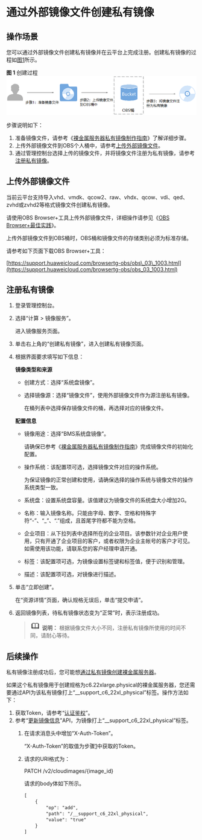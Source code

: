 # 通过外部镜像文件创建私有镜像<a name="bms_01_0027"></a>

## 操作场景<a name="section9787459153815"></a>

您可以通过外部镜像文件创建私有镜像并在云平台上完成注册。创建私有镜像的过程如[图1](#fig38131647453)所示。

**图 1**  创建过程<a name="fig38131647453"></a>  
![](figures/创建过程.png "创建过程")

步骤说明如下：

1.  准备镜像文件，请参考《[裸金属服务器私有镜像制作指南](https://support.huaweicloud.com/bpicg-bms/zh-cn_topic_0081116754.html)》了解详细步骤。
2.  上传外部镜像文件到OBS个人桶中，请参考[上传外部镜像文件](#section175082275342)。
3.  通过管理控制台选择上传的镜像文件，并将镜像文件注册为私有镜像，请参考[注册私有镜像](#section17202836566)。

## 上传外部镜像文件<a name="section175082275342"></a>

当前云平台支持导入vhd、vmdk、qcow2、raw、vhdx、qcow、vdi、qed、zvhd或zvhd2等格式镜像文件创建私有镜像。

请使用OBS Browser+工具上传外部镜像文件，详细操作请参见《[OBS Browser+最佳实践](https://support.huaweicloud.com/browsertg-obs/obs_03_1006.html)》。

上传外部镜像文件到OBS桶时，OBS桶和镜像文件的存储类别必须为标准存储。

请参考如下页面下载OBS Browser+工具：

[https://support.huaweicloud.com/browsertg-obs/obs\_03\_1003.html](https://support.huaweicloud.com/browsertg-obs/obs_03_1003.html)

## 注册私有镜像<a name="section17202836566"></a>

1.  登录管理控制台。
2.  选择“计算 \> 镜像服务”。

    进入镜像服务页面。

3.  单击右上角的“创建私有镜像”，进入创建私有镜像页面。
4.  根据界面要求填写如下信息：

    **镜像类型和来源**

    -   创建方式：选择“系统盘镜像”。
    -   选择镜像源：选择“镜像文件”，使用外部镜像文件作为源注册私有镜像。

        在桶列表中选择保存镜像文件的桶，再选择对应的镜像文件。

    **配置信息**

    -   镜像用途：选择“BMS系统盘镜像”。

        请确保已参考《[裸金属服务器私有镜像制作指南](https://support.huaweicloud.com/bpicg-bms/zh-cn_topic_0081116754.html)》完成镜像文件的初始化配置。

    -   操作系统：该配置项可选，选择镜像文件对应的操作系统。

        为保证镜像的正常创建和使用，请确保选择的操作系统与镜像文件的操作系统类型一致。

    -   系统盘：设置系统盘容量。该值建议为镜像文件的系统盘大小增加2G。
    -   名称：输入镜像名称。只能由字母、数字、空格和特殊字符“-”、“\_”、“.”组成，且首尾字符都不能为空格。
    -   企业项目：从下拉列表中选择所在的企业项目。该参数针对企业用户使用，只有开通了企业项目的客户，或者权限为企业主帐号的客户才可见。如需使用该功能，请联系您的客户经理申请开通。
    -   标签：该配置项可选，为镜像设置标签键和标签值，便于识别和管理。
    -   描述：该配置项可选，对镜像进行描述。

5.  单击“立即创建”。

    在“资源详情”页面，确认规格无误后，单击“提交申请”。

6.  返回镜像列表，待私有镜像状态变为“正常”时，表示注册成功。

    >![](public_sys-resources/icon-note.gif) **说明：** 
    >根据镜像文件大小不同，注册私有镜像所使用的时间不同，请耐心等待。


## 后续操作<a name="section87741111715"></a>

私有镜像注册成功后，您可能想[通过私有镜像创建裸金属服务器](通过私有镜像创建裸金属服务器.md)。

如果这个私有镜像用于创建规格为c6.22xlarge.physical的裸金属服务器，您还需要通过API为该私有镜像打上“\_\_support\_c6\_22xl\_physical”标签。操作方法如下：

1.  <a name="zh-cn_topic_0058758453_zh-cn_topic_0085214115_li13762086162643"></a>获取Token，请参考“[认证鉴权](https://support.huaweicloud.com/api-ims/ims_03_0303.html)”。
2.  参考“[更新镜像信息](https://support.huaweicloud.com/api-ims/ims_03_0604.html)”API，为镜像打上“\_\_support\_c6\_22xl\_physical”标签。
    1.  在请求消息头中增加“X-Auth-Token”。

        “X-Auth-Token”的取值为步骤[1](#zh-cn_topic_0058758453_zh-cn_topic_0085214115_li13762086162643)中获取的Token。

    2.  请求的URI格式为：

        PATCH /v2/cloudimages/\{image\_id\}

        请求的body体如下所示。

        ```
        [
            {
                "op": "add",
                "path": "/__support_c6_22xl_physical",
                "value": "true"
            }
        ]
        ```



